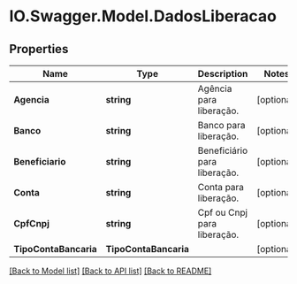 # IO.Swagger.Model.DadosLiberacao
## Properties

Name | Type | Description | Notes
------------ | ------------- | ------------- | -------------
**Agencia** | **string** | Agência para liberação. | [optional] 
**Banco** | **string** | Banco para liberação. | [optional] 
**Beneficiario** | **string** | Beneficiário para liberação. | [optional] 
**Conta** | **string** | Conta para liberação. | [optional] 
**CpfCnpj** | **string** | Cpf ou Cnpj para liberação. | [optional] 
**TipoContaBancaria** | **TipoContaBancaria** |  | [optional] 

[[Back to Model list]](../README.md#documentation-for-models) [[Back to API list]](../README.md#documentation-for-api-endpoints) [[Back to README]](../README.md)

